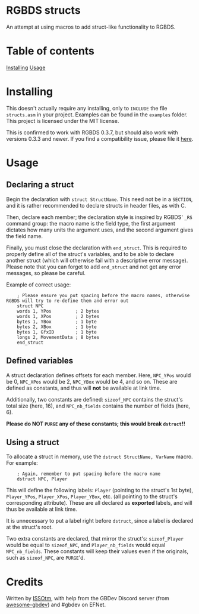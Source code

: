 
# RGBDS structs

An attempt at using macros to add struct-like functionality to RGBDS.


# Table of contents

[Installing](#installing)
[Usage](#usage)


# Installing

This doesn't actually require any installing, only to `INCLUDE` the file `structs.asm` in your project. Examples can be found in the `examples` folder. This project is licensed under the MIT license.

This is confirmed to work with RGBDS 0.3.7, but should also work with versions 0.3.3 and newer. If you find a compatibility issue, please file it [here](https://github.com/ISSOtm/rgbds-structs/issues/new).


# Usage

## Declaring a struct

Begin the declaration with `struct StructName`. This need not be in a `SECTION`, and it is rather recommended to declare structs in header files, as with C.

Then, declare each member; the declaration style is inspired by RGBDS' `_RS` command group: the macro name is the field type, the first argument dictates how many units the argument uses, and the second argument gives the field name.

Finally, you must close the declaration with `end_struct`. This is required to properly define all of the struct's variables, and to be able to declare another struct (which will otherwise fail with a descriptive error message). Please note that you can forget to add `end_struct` and not get any error messages, so please be careful.


Example of correct usage:
```
    ; Please ensure you put spacing before the macro names, otherwise RGBDS will try to re-define them and error out
    struct NPC
    words 1, YPos         ; 2 bytes
    words 1, XPos         ; 2 bytes
    bytes 1, YBox         ; 1 byte
    bytes 2, XBox         ; 1 byte
    bytes 1, GfxID        ; 1 byte
    longs 2, MovementData ; 8 bytes
    end_struct
```


## Defined variables

A struct declaration defines offsets for each member. Here, `NPC_YPos` would be 0, `NPC_XPos` would be 2, `NPC_YBox` would be 4, and so on. These are defined as constants, and thus will **not** be available at link time.

Additionally, two constants are defined: `sizeof_NPC` contains the struct's total size (here, 16), and `NPC_nb_fields` contains the number of fields (here, 6).

**Please do NOT `PURGE` any of these constants; this would break `dstruct`!!**


## Using a struct

To allocate a struct in memory, use the `dstruct StructName, VarName` macro. For example:
```
    ; Again, remember to put spacing before the macro name
    dstruct NPC, Player
```

This will define the following labels: `Player` (pointing to the struct's 1st byte), `Player_YPos`, `Player_XPos`, `Player_YBox`, etc. (all pointing to the struct's corresponding attribute). These are all declared as **exported** labels, and will thus be available at link time.

It is unnecessary to put a label right before `dstruct`, since a label is declared at the struct's root.


Two extra constants are declared, that mirror the struct's: `sizeof_Player` would be equal to `sizeof_NPC`, and `Player_nb_fields` would equal `NPC_nb_fields`. These constants will keep their values even if the originals, such as `sizeof_NPC`, are `PURGE`'d.



# Credits

Written by [ISSOtm](https://github.com/ISSOtm), with help from the GBDev Discord server (from [awesome-gbdev](https://github.com/avivace/awesome-gbdev)) and #gbdev on EFNet.
